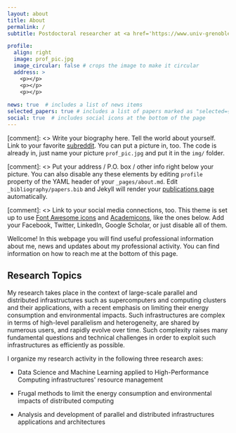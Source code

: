 ```yaml
---
layout: about
title: About
permalink: /
subtitle: Postdoctoral researcher at <a href='https://www.univ-grenoble-alpes.fr/english/'>University Grenoble Alpes</a>. Researcher in lightweight, eco-responsible methods for parallel and distributed systems. 

profile:
  align: right
  image: prof_pic.jpg
  image_circular: false # crops the image to make it circular
  address: >
    <p></p>
    <p></p>
    <p></p>
 
news: true  # includes a list of news items
selected_papers: true # includes a list of papers marked as "selected={true}"
social: true  # includes social icons at the bottom of the page
---
```


[comment]: <> Write your biography here. Tell the world about yourself. Link to your favorite [subreddit](http://reddit.com). You can put a picture in, too. The code is already in, just name your picture `prof_pic.jpg` and put it in the `img/` folder.

[comment]: <> Put your address / P.O. box / other info right below your picture. You can also disable any these elements by editing `profile` property of the YAML header of your `_pages/about.md`. Edit `_bibliography/papers.bib` and Jekyll will render your [publications page](/al-folio/publications/) automatically.

[comment]: <> Link to your social media connections, too. This theme is set up to use [Font Awesome icons](http://fortawesome.github.io/Font-Awesome/) and [Academicons](https://jpswalsh.github.io/academicons/), like the ones below. Add your Facebook, Twitter, LinkedIn, Google Scholar, or just disable all of them.

Wellcome! In this webpage you will find useful professional information about me, news and updates about my professional activity.
You can find information on how to reach me at the bottom of this page.

## Research Topics

My research takes place in the context of large-scale parallel and distributed infrastructures such as supercomputers and computing clusters and their applications, with a recent emphasis on limiting their energy consumption and environmental impacts.
Such infrastructures are complex in terms of high-level parallelism and heterogeneity, are shared by numerous users, and rapidly evolve over time. 
Such complexity raises many fundamental questions and technical challenges in order to exploit such infrastructures as efficiently as possible.

I organize my research activity in the following three research axes:

-   Data Science and Machine Learning applied to High-Performance
    Computing infrastructures' resource management

-   Frugal methods to limit the energy consumption and environmental
    impacts of distributed computing

-   Analysis and development of parallel and distributed infrastructures
    applications and architectures
